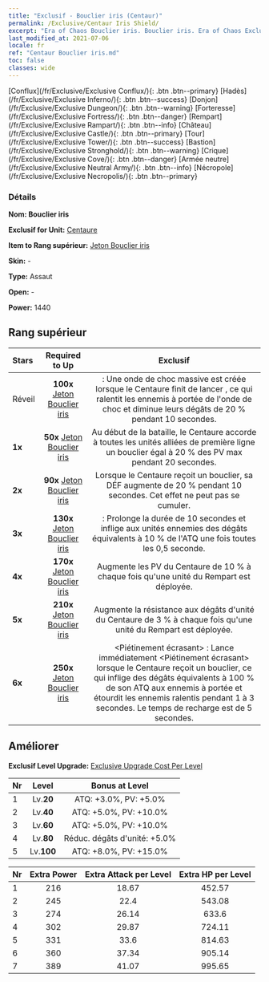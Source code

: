 ```yaml
---
title: "Exclusif - Bouclier iris (Centaur)"
permalink: /Exclusive/Centaur Iris Shield/
excerpt: "Era of Chaos Bouclier iris. Bouclier iris. Era of Chaos Exclusif Bouclier iris. Centaure Exclusif."
last_modified_at: 2021-07-06
locale: fr
ref: "Centaur Bouclier iris.md"
toc: false
classes: wide
---
```

 [Conflux](/fr/Exclusive/Exclusive Conflux/){: .btn .btn--primary} [Hadès](/fr/Exclusive/Exclusive Inferno/){: .btn .btn--success} [Donjon](/fr/Exclusive/Exclusive Dungeon/){: .btn .btn--warning} [Forteresse](/fr/Exclusive/Exclusive Fortress/){: .btn .btn--danger} [Rempart](/fr/Exclusive/Exclusive Rampart/){: .btn .btn--info} [Château](/fr/Exclusive/Exclusive Castle/){: .btn .btn--primary} [Tour](/fr/Exclusive/Exclusive Tower/){: .btn .btn--success} [Bastion](/fr/Exclusive/Exclusive Stronghold/){: .btn .btn--warning} [Crique](/fr/Exclusive/Exclusive Cove/){: .btn .btn--danger} [Armée neutre](/fr/Exclusive/Exclusive Neutral Army/){: .btn .btn--info} [Nécropole](/fr/Exclusive/Exclusive Necropolis/){: .btn .btn--primary} 

### Détails
 **Nom: Bouclier iris** 

 **Exclusif for Unit:** [Centaure](/fr/units/Centaur/) 

 **Item to Rang supérieur:** [Jeton Bouclier iris](/ItemsFR/con_913/)

 **Skin:** -

 **Type:** Assaut

 **Open:** -

 **Power:** 1440

## Rang supérieur

  |     Stars    |  Required to Up | Exclusif |
  |:-------------|:---------------:|:---------------:|
  |  Réveil  | **100x** [Jeton Bouclier iris](/ItemsFR/con_913/) | <Choc traumatique> : Une onde de choc massive est créée lorsque le Centaure finit de lancer <Choc guerrier>, ce qui ralentit les ennemis à portée de l'onde de choc et diminue leurs dégâts de 20 % pendant 10 secondes. |
  | **1x** <i class="fas fa-star"/> | **50x** [Jeton Bouclier iris](/ItemsFR/con_913/) | Au début de la bataille, le Centaure accorde à toutes les unités alliées de première ligne un bouclier égal à 20 % des PV max pendant 20 secondes. |
  | **2x** <i class="fas fa-star"/> | **90x** [Jeton Bouclier iris](/ItemsFR/con_913/) | Lorsque le Centaure reçoit un bouclier, sa DÉF augmente de 20 % pendant 10 secondes. Cet effet ne peut pas se cumuler. |
  | **3x** <i class="fas fa-star"/> | **130x** [Jeton Bouclier iris](/ItemsFR/con_913/) | <Choc traumatique> : Prolonge la durée de 10 secondes et inflige aux unités ennemies des dégâts équivalents à 10 % de l'ATQ une fois toutes les 0,5 seconde. |
  | **4x** <i class="fas fa-star"/> | **170x** [Jeton Bouclier iris](/ItemsFR/con_913/) | Augmente les PV du Centaure de 10 % à chaque fois qu'une unité du Rempart est déployée. |
  | **5x** <i class="fas fa-star"/> | **210x** [Jeton Bouclier iris](/ItemsFR/con_913/) | Augmente la résistance aux dégâts d'unité du Centaure de 3 % à chaque fois qu'une unité du Rempart est déployée. |
  | **6x** <i class="fas fa-star"/> | **250x** [Jeton Bouclier iris](/ItemsFR/con_913/) | <Piétinement écrasant> : Lance immédiatement <Piétinement écrasant> lorsque le Centaure reçoit un bouclier, ce qui inflige des dégâts équivalents à 100 % de son ATQ aux ennemis à portée et étourdit les ennemis ralentis pendant 1 à 3 secondes. Le temps de recharge est de 5 secondes. |


## Améliorer
 **Exclusif Level Upgrade:** [Exclusive Upgrade Cost Per Level](/Exclusive/ExclusiveUpgradeCostPerLevel/)

  |  Nr  |   Level  | Bonus at Level |
  |:-----|:--------:|:--------------:|
  | 1 | Lv.**20** | ATQ: +3.0%, PV: +5.0% |
  | 2 | Lv.**40** | ATQ: +5.0%, PV: +10.0% |
  | 3 | Lv.**60** | ATQ: +5.0%, PV: +10.0% |
  | 4 | Lv.**80** | Réduc. dégâts d'unité: +5.0% |
  | 5 | Lv.**100** | ATQ: +8.0%, PV: +15.0% |


  |  Nr  |  Extra Power | Extra Attack per Level | Extra HP per Level |
  |:-----|:--------:|:--------:|:--------:|
  | 1 | 216 | 18.67 | 452.57 |
  | 2 | 245 | 22.4 | 543.08 |
  | 3 | 274 | 26.14 | 633.6 |
  | 4 | 302 | 29.87 | 724.11 |
  | 5 | 331 | 33.6 | 814.63 |
  | 6 | 360 | 37.34 | 905.14 |
  | 7 | 389 | 41.07 | 995.65 |


